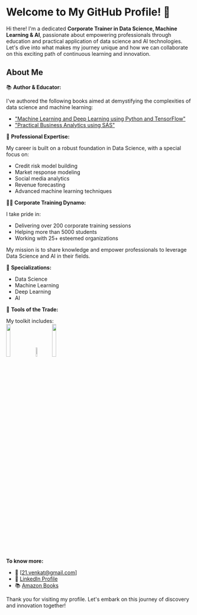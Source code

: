 # Welcome to My GitHub Profile! 🚀

Hi there! I'm a dedicated **Corporate Trainer in Data Science, Machine Learning & AI**, passionate about empowering professionals through education and practical application of data science and AI technologies. Let's dive into what makes my journey unique and how we can collaborate on this exciting path of continuous learning and innovation.

## About Me

📚 **Author & Educator:**

I've authored the following books aimed at demystifying the complexities of data science and machine learning:
- ["Machine Learning and Deep Learning using Python and TensorFlow"](https://www.amazon.in/Machine-Learning-Using-Python-Tensorflow/dp/1260462293)
- ["Practical Business Analytics using SAS"](https://www.amazon.in/Practical-Business-Analytics-Using-SAS/dp/1484200446)

🌟 **Professional Expertise:**

My career is built on a robust foundation in Data Science, with a special focus on:
- Credit risk model building
- Market response modeling
- Social media analytics
- Revenue forecasting
- Advanced machine learning techniques

👩‍🏫 **Corporate Training Dynamo:**

I take pride in:
- Delivering over 200 corporate training sessions
- Helping more than 5000 students
- Working with 25+ esteemed organizations

My mission is to share knowledge and empower professionals to leverage Data Science and AI in their fields.

💼 **Specializations:**

- Data Science
- Machine Learning
- Deep Learning
- AI

🔧 **Tools of the Trade:**

My toolkit includes:
<br />
<code><img width="15%" src="https://www.vectorlogo.zone/logos/python/python-ar21.svg"></code>
<code><img width="8%" src="https://www.vectorlogo.zone/logos/r-project/r-project-icon.svg"></code>
<code><img width="15%" src="https://www.vectorlogo.zone/logos/sas/sas-ar21.svg"></code>

<br />

**To know more:**
- 📧 [21.venkat@gmail.com]
- 💼 [LinkedIn Profile](https://www.linkedin.com/in/venkata-reddy-konasani/)
- 📚 [Amazon Books](https://www.amazon.in/stores/author/B00O731Q9A?ingress=0&visitId=573d9732-82c6-4cb7-bae6-31c3b83a9283&ref_=dbs_a_mng_rwt_scns_share)

Thank you for visiting my profile. Let's embark on this journey of discovery and innovation together!

